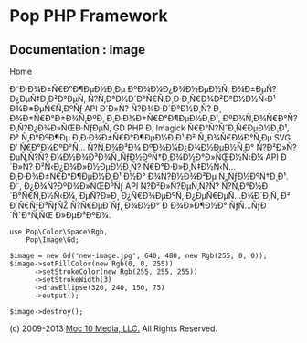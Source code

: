 Pop PHP Framework
=================

Documentation : Image
---------------------

Home

Ð˜Ð·Ð¾Ð±Ñ€Ð°Ð¶ÐµÐ½Ð¸Ðµ ÐºÐ¾Ð¼Ð¿Ð¾Ð½ÐµÐ½Ñ‚ Ð¾Ð±ÐµÑ?Ð¿ÐµÑ‡Ð¸Ð²Ð°ÐµÑ‚
Ñ?Ñ‚Ð°Ð½Ð´Ð°Ñ€Ñ‚Ð¸Ð·Ð¸Ñ€Ð¾Ð²Ð°Ð½Ð½Ñ‹Ð¹ Ð¾Ð±ÐµÑ€Ñ‚ÐºÑƒ API Ð´Ð»Ñ?
Ñ?Ð¾Ð·Ð´Ð°Ð½Ð¸Ñ? Ð¸ Ð¾Ð±Ñ€Ð°Ð±Ð¾Ñ‚ÐºÐ¸ Ð¸Ð·Ð¾Ð±Ñ€Ð°Ð¶ÐµÐ½Ð¸Ð¹,
ÐºÐ¾Ñ‚Ð¾Ñ€Ð°Ñ? Ð¸Ñ?Ð¿Ð¾Ð»ÑŒÐ·ÑƒÐµÑ‚ GD PHP Ð¸ Imagick
Ñ€Ð°Ñ?ÑˆÐ¸Ñ€ÐµÐ½Ð¸Ð¹, Ð° Ñ‚Ð°ÐºÐ¶Ðµ Ð¸Ð·Ð¾Ð±Ñ€Ð°Ð¶ÐµÐ½Ð¸Ð¹ Ð²
Ñ„Ð¾Ñ€Ð¼Ð°Ñ‚Ðµ SVG. Ð’ Ñ€Ð°Ð¼ÐºÐ°Ñ… Ñ?Ñ‚Ð¾Ð³Ð¾ ÐºÐ¾Ð¼Ð¿Ð¾Ð½ÐµÐ½Ñ‚Ð°
Ñ?Ð²Ð»Ñ?ÐµÑ‚Ñ?Ñ? Ð¼Ð½Ð¾Ð³Ð¾Ñ„ÑƒÐ½ÐºÑ†Ð¸Ð¾Ð½Ð°Ð»ÑŒÐ½Ñ‹Ð¼ API Ð´Ð»Ñ?
Ð²Ñ‹Ð¿Ð¾Ð»Ð½ÐµÐ½Ð¸Ñ? Ñ€Ð°Ð·Ð»Ð¸Ñ‡Ð½Ñ‹Ñ… Ð¸Ð·Ð¾Ð±Ñ€Ð°Ð¶ÐµÐ½Ð¸Ð¹ Ð½Ð°
Ð¾Ñ?Ð½Ð¾Ð²Ðµ Ñ„ÑƒÐ½ÐºÑ†Ð¸Ð¹. Ð˜, Ð¿Ð¾Ñ?ÐºÐ¾Ð»ÑŒÐºÑƒ API Ñ?Ð²Ð»Ñ?ÐµÑ‚Ñ?Ñ?
Ñ?Ñ‚Ð°Ð½Ð´Ð°Ñ€Ñ‚Ð½Ñ‹Ð¼, ÐµÑ?Ð»Ð¸ Ð¿Ñ€Ð¾ÐµÐºÑ‚ Ð¿ÐµÑ€ÐµÑ…Ð¾Ð´Ð¸Ñ‚ Ð²
Ð´Ñ€ÑƒÐ³ÑƒÑŽ Ñ?Ñ€ÐµÐ´Ñƒ, Ð¾Ð½Ð° Ð´Ð¾Ð»Ð¶Ð½Ð° ÑƒÑ…ÑƒÐ´ÑˆÐ°Ñ‚ÑŒ
Ð»ÐµÐ³ÐºÐ¾.

    use Pop\Color\Space\Rgb,
        Pop\Image\Gd;

    $image = new Gd('new-image.jpg', 640, 480, new Rgb(255, 0, 0));
    $image->setFillColor(new Rgb(0, 0, 255))
          ->setStrokeColor(new Rgb(255, 255, 255))
          ->setStrokeWidth(3)
          ->drawEllipse(320, 240, 150, 75)
          ->output();

    $image->destroy();

\(c) 2009-2013 [Moc 10 Media, LLC.](http://www.moc10media.com) All
Rights Reserved.
